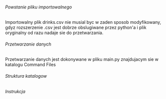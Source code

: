 ###### Powstanie pliku importowalnego
Importowalny plik drinks.csv nie musial byc w zaden sposob modyfikowany, gdyz rozszerzenie .csv jest dobrze obslugiwane przez python'a i
plik oryginalny od razu nadaje sie do przetwarzania.

###### Przetwarzanie danych
Przetwarzanie danych jest dokonywane w pliku main.py znajdujacym sie w katalogu Command Files



###### Struktura katalogow





###### Instrukcja



